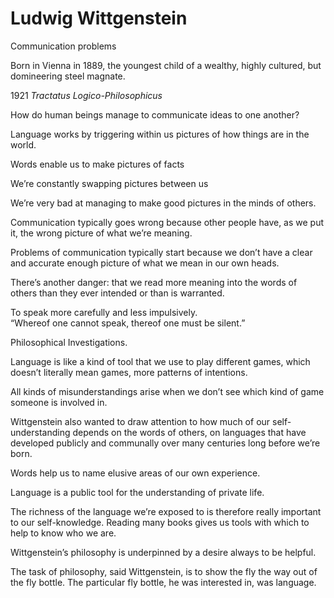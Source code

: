 # Ludwig Wittgenstein 
Communication problems 

Born in Vienna in 1889, the youngest child of a wealthy, highly cultured, but domineering steel magnate.

1921 *Tractatus Logico-Philosophicus*

How do human beings manage to communicate ideas to one another?

Language works by triggering within us pictures of how things are in the world.

Words enable us to make pictures of facts

We’re constantly swapping pictures between us 

We’re very bad at managing to make good pictures in the minds of others.

Communication typically goes wrong because other people have, as we put it, the wrong picture of what we’re meaning.

Problems of communication typically start because we don’t have a clear and accurate enough picture of what we mean in our own heads.

There’s another danger: that we read more meaning into the words of others than they ever intended or than is warranted.

To speak more carefully and less impulsively.  
“Whereof one cannot speak, thereof one must be silent.” 

Philosophical Investigations. 

Language is like a kind of tool that we use to play different games, which doesn’t literally mean games, more patterns of intentions. 

All kinds of misunderstandings arise when we don’t see which kind of game someone is involved in.

Wittgenstein also wanted to draw attention to how much of our self-understanding depends on the words of others, on languages that have developed publicly and communally over many centuries long before we’re born.

Words help us to name elusive areas of our own experience. 

Language is a public tool for the understanding of private life.

The richness of the language we’re exposed to is therefore really important to our self-knowledge. Reading many books gives us tools with which to help to know who we are.

Wittgenstein’s philosophy is underpinned by a desire always to be helpful. 

The task of philosophy, said Wittgenstein, is to show the fly the way out of the fly bottle. The particular fly bottle, he was interested in, was language. 
